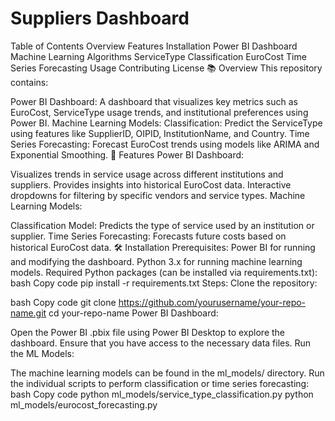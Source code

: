 # Suppliers Dashboard

Table of Contents
Overview
Features
Installation
Power BI Dashboard
Machine Learning Algorithms
ServiceType Classification
EuroCost Time Series Forecasting
Usage
Contributing
License
📚 Overview
This repository contains:

Power BI Dashboard: A dashboard that visualizes key metrics such as EuroCost, ServiceType usage trends, and institutional preferences using Power BI.
Machine Learning Models:
Classification: Predict the ServiceType using features like SupplierID, OIPID, InstitutionName, and Country.
Time Series Forecasting: Forecast EuroCost trends using models like ARIMA and Exponential Smoothing.
🚀 Features
Power BI Dashboard:

Visualizes trends in service usage across different institutions and suppliers.
Provides insights into historical EuroCost data.
Interactive dropdowns for filtering by specific vendors and service types.
Machine Learning Models:

Classification Model: Predicts the type of service used by an institution or supplier.
Time Series Forecasting: Forecasts future costs based on historical EuroCost data.
🛠 Installation
Prerequisites:
Power BI for running and modifying the dashboard.
Python 3.x for running machine learning models.
Required Python packages (can be installed via requirements.txt):
bash
Copy code
pip install -r requirements.txt
Steps:
Clone the repository:

bash
Copy code
git clone https://github.com/yourusername/your-repo-name.git
cd your-repo-name
Power BI Dashboard:

Open the Power BI .pbix file using Power BI Desktop to explore the dashboard.
Ensure that you have access to the necessary data files.
Run the ML Models:

The machine learning models can be found in the ml_models/ directory.
Run the individual scripts to perform classification or time series forecasting:
bash
Copy code
python ml_models/service_type_classification.py
python ml_models/eurocost_forecasting.py
